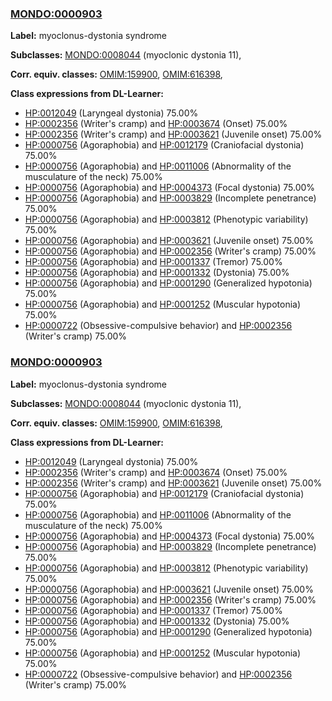 
### [MONDO:0000903](http://purl.obolibrary.org/obo/MONDO_0000903)
**Label:** myoclonus-dystonia syndrome

**Subclasses:** [MONDO:0008044](http://purl.obolibrary.org/obo/MONDO_0008044) (myoclonic dystonia 11), 

**Corr. equiv. classes:** [OMIM:159900](http://purl.obolibrary.org/obo/OMIM_159900), [OMIM:616398](http://purl.obolibrary.org/obo/OMIM_616398), 

**Class expressions from DL-Learner:**

- [HP:0012049](http://purl.obolibrary.org/obo/HP_0012049) (Laryngeal dystonia) 75.00%
- [HP:0002356](http://purl.obolibrary.org/obo/HP_0002356) (Writer's cramp) and [HP:0003674](http://purl.obolibrary.org/obo/HP_0003674) (Onset) 75.00%
- [HP:0002356](http://purl.obolibrary.org/obo/HP_0002356) (Writer's cramp) and [HP:0003621](http://purl.obolibrary.org/obo/HP_0003621) (Juvenile onset) 75.00%
- [HP:0000756](http://purl.obolibrary.org/obo/HP_0000756) (Agoraphobia) and [HP:0012179](http://purl.obolibrary.org/obo/HP_0012179) (Craniofacial dystonia) 75.00%
- [HP:0000756](http://purl.obolibrary.org/obo/HP_0000756) (Agoraphobia) and [HP:0011006](http://purl.obolibrary.org/obo/HP_0011006) (Abnormality of the musculature of the neck) 75.00%
- [HP:0000756](http://purl.obolibrary.org/obo/HP_0000756) (Agoraphobia) and [HP:0004373](http://purl.obolibrary.org/obo/HP_0004373) (Focal dystonia) 75.00%
- [HP:0000756](http://purl.obolibrary.org/obo/HP_0000756) (Agoraphobia) and [HP:0003829](http://purl.obolibrary.org/obo/HP_0003829) (Incomplete penetrance) 75.00%
- [HP:0000756](http://purl.obolibrary.org/obo/HP_0000756) (Agoraphobia) and [HP:0003812](http://purl.obolibrary.org/obo/HP_0003812) (Phenotypic variability) 75.00%
- [HP:0000756](http://purl.obolibrary.org/obo/HP_0000756) (Agoraphobia) and [HP:0003621](http://purl.obolibrary.org/obo/HP_0003621) (Juvenile onset) 75.00%
- [HP:0000756](http://purl.obolibrary.org/obo/HP_0000756) (Agoraphobia) and [HP:0002356](http://purl.obolibrary.org/obo/HP_0002356) (Writer's cramp) 75.00%
- [HP:0000756](http://purl.obolibrary.org/obo/HP_0000756) (Agoraphobia) and [HP:0001337](http://purl.obolibrary.org/obo/HP_0001337) (Tremor) 75.00%
- [HP:0000756](http://purl.obolibrary.org/obo/HP_0000756) (Agoraphobia) and [HP:0001332](http://purl.obolibrary.org/obo/HP_0001332) (Dystonia) 75.00%
- [HP:0000756](http://purl.obolibrary.org/obo/HP_0000756) (Agoraphobia) and [HP:0001290](http://purl.obolibrary.org/obo/HP_0001290) (Generalized hypotonia) 75.00%
- [HP:0000756](http://purl.obolibrary.org/obo/HP_0000756) (Agoraphobia) and [HP:0001252](http://purl.obolibrary.org/obo/HP_0001252) (Muscular hypotonia) 75.00%
- [HP:0000722](http://purl.obolibrary.org/obo/HP_0000722) (Obsessive-compulsive behavior) and [HP:0002356](http://purl.obolibrary.org/obo/HP_0002356) (Writer's cramp) 75.00%



### [MONDO:0000903](http://purl.obolibrary.org/obo/MONDO_0000903)
**Label:** myoclonus-dystonia syndrome

**Subclasses:** [MONDO:0008044](http://purl.obolibrary.org/obo/MONDO_0008044) (myoclonic dystonia 11), 

**Corr. equiv. classes:** [OMIM:159900](http://purl.obolibrary.org/obo/OMIM_159900), [OMIM:616398](http://purl.obolibrary.org/obo/OMIM_616398), 

**Class expressions from DL-Learner:**

- [HP:0012049](http://purl.obolibrary.org/obo/HP_0012049) (Laryngeal dystonia) 75.00%
- [HP:0002356](http://purl.obolibrary.org/obo/HP_0002356) (Writer's cramp) and [HP:0003674](http://purl.obolibrary.org/obo/HP_0003674) (Onset) 75.00%
- [HP:0002356](http://purl.obolibrary.org/obo/HP_0002356) (Writer's cramp) and [HP:0003621](http://purl.obolibrary.org/obo/HP_0003621) (Juvenile onset) 75.00%
- [HP:0000756](http://purl.obolibrary.org/obo/HP_0000756) (Agoraphobia) and [HP:0012179](http://purl.obolibrary.org/obo/HP_0012179) (Craniofacial dystonia) 75.00%
- [HP:0000756](http://purl.obolibrary.org/obo/HP_0000756) (Agoraphobia) and [HP:0011006](http://purl.obolibrary.org/obo/HP_0011006) (Abnormality of the musculature of the neck) 75.00%
- [HP:0000756](http://purl.obolibrary.org/obo/HP_0000756) (Agoraphobia) and [HP:0004373](http://purl.obolibrary.org/obo/HP_0004373) (Focal dystonia) 75.00%
- [HP:0000756](http://purl.obolibrary.org/obo/HP_0000756) (Agoraphobia) and [HP:0003829](http://purl.obolibrary.org/obo/HP_0003829) (Incomplete penetrance) 75.00%
- [HP:0000756](http://purl.obolibrary.org/obo/HP_0000756) (Agoraphobia) and [HP:0003812](http://purl.obolibrary.org/obo/HP_0003812) (Phenotypic variability) 75.00%
- [HP:0000756](http://purl.obolibrary.org/obo/HP_0000756) (Agoraphobia) and [HP:0003621](http://purl.obolibrary.org/obo/HP_0003621) (Juvenile onset) 75.00%
- [HP:0000756](http://purl.obolibrary.org/obo/HP_0000756) (Agoraphobia) and [HP:0002356](http://purl.obolibrary.org/obo/HP_0002356) (Writer's cramp) 75.00%
- [HP:0000756](http://purl.obolibrary.org/obo/HP_0000756) (Agoraphobia) and [HP:0001337](http://purl.obolibrary.org/obo/HP_0001337) (Tremor) 75.00%
- [HP:0000756](http://purl.obolibrary.org/obo/HP_0000756) (Agoraphobia) and [HP:0001332](http://purl.obolibrary.org/obo/HP_0001332) (Dystonia) 75.00%
- [HP:0000756](http://purl.obolibrary.org/obo/HP_0000756) (Agoraphobia) and [HP:0001290](http://purl.obolibrary.org/obo/HP_0001290) (Generalized hypotonia) 75.00%
- [HP:0000756](http://purl.obolibrary.org/obo/HP_0000756) (Agoraphobia) and [HP:0001252](http://purl.obolibrary.org/obo/HP_0001252) (Muscular hypotonia) 75.00%
- [HP:0000722](http://purl.obolibrary.org/obo/HP_0000722) (Obsessive-compulsive behavior) and [HP:0002356](http://purl.obolibrary.org/obo/HP_0002356) (Writer's cramp) 75.00%


